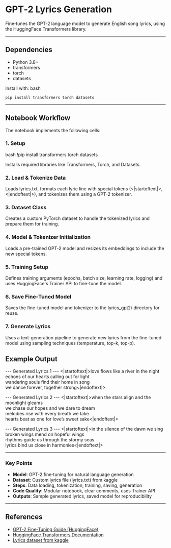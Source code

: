 # GPT‑2 Lyrics Generation

Fine‑tunes the GPT‑2 language model to generate English song lyrics, using the HuggingFace Transformers library.

---

## Dependencies

- Python 3.8+  
- transformers  
- torch  
- datasets  

Install with:
bash
```
pip install transformers torch datasets
```

---


##  Notebook Workflow

The notebook implements the following cells:

### 1. Setup 
   
bash
   !pip install transformers torch datasets

Installs required libraries like Transformers, Torch, and Datasets.

### 2. Load & Tokenize Data
Loads lyrics.txt, formats each lyric line with special tokens (<|startoftext|>, <|endoftext|>), and tokenizes them using a GPT-2 tokenizer.

### 3. Dataset Class
Creates a custom PyTorch dataset to handle the tokenized lyrics and prepare them for training.

### 4. Model & Tokenizer Initialization
Loads a pre-trained GPT-2 model and resizes its embeddings to include the new special tokens.

### 5. Training Setup
Defines training arguments (epochs, batch size, learning rate, logging) and uses HuggingFace's Trainer API to fine-tune the model.

### 6. Save Fine‑Tuned Model
Saves the fine-tuned model and tokenizer to the lyrics_gpt2/ directory for reuse.

### 7. Generate Lyrics
Uses a text-generation pipeline to generate new lyrics from the fine-tuned model using sampling techniques (temperature, top-k, top-p).


## Example Output

--- Generated Lyrics 1 ---
<|startoftext|>love flows like a river in the night  
echoes of our hearts calling out for light  
wandering souls find their home in song  
we dance forever, together strong<|endoftext|>

--- Generated Lyrics 2 ---
<|startoftext|>when the stars align and the moonlight gleams  
we chase our hopes and we dare to dream  
melodies rise with every breath we take  
hearts beat as one for love’s sweet sake<|endoftext|>

--- Generated Lyrics 3 ---
<|startoftext|>in the silence of the dawn we sing  
broken wings mend on hopeful wings  
rhythms guide us through the stormy seas  
lyrics bind us close in harmonies<|endoftext|>


---

### Key Points

- **Model**: GPT‑2 fine‑tuning for natural language generation  
- **Dataset**: Custom lyrics file (lyrics.txt) from kaggle 
- **Steps**: Data loading, tokenization, training, saving, generation  
- **Code Quality**: Modular notebook, clear comments, uses Trainer API  
- **Outputs**: Sample generated lyrics, saved model for reproducibility  

---

## References

- [GPT‑2 Fine‑Tuning Guide (HuggingFace)](https://towardsdatascience.com/natural-language-generation-part-2-gpt-2-and-huggingface-f3acb35bc86a)  
- [HuggingFace Transformers Documentation](https://huggingface.co/docs/transformers)
- [Lyrics dataset from kaggle](https://www.kaggle.com/datasets/paultimothymooney/poetry) 
